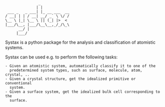 ```text
               _
              | |
 ___ _   _ ___| |_ __ ___  __
/ __| | | / __| __/ _` \ \/ /
\__ \ |_| \__ \ || (_| |>  <
|___/\__, |___/\__\__,_/_/\_\
      __/ |
     |___/
```
Systax is a python package for the analysis and classification of atomistic
systems.

Systax can be used e.g. to perform the following tasks:

    - Given an atomistic system, automatically classify it to one of the
      predetermined system types, such as surface, molecule, atom, crystal, ..
    - Given a crystal structure, get the idealized primitive or conventional
      system.
    - Given a surface system, get the idealized bulk cell corresponding to the
      surface.
